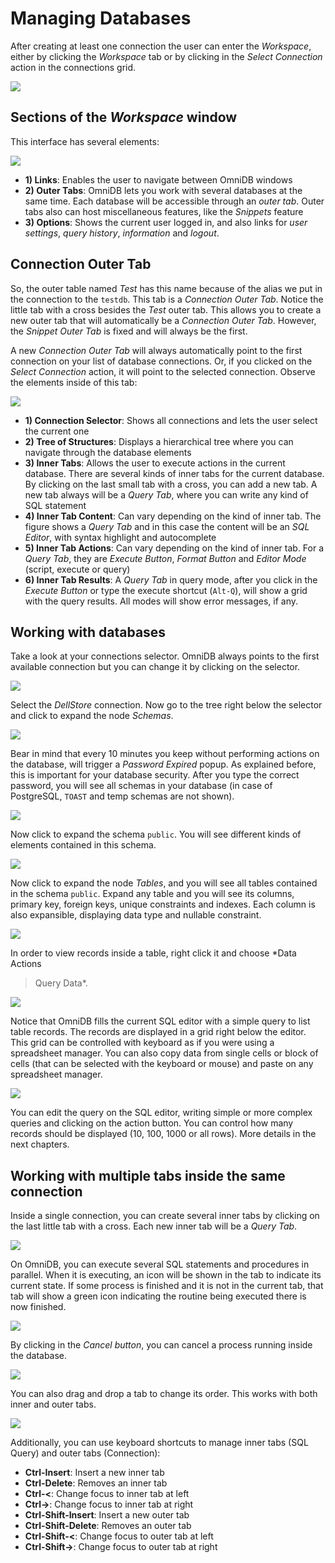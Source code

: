 # Managing Databases

After creating at least one connection the user can enter the *Workspace*,
either by clicking the *Workspace* tab or by clicking in the *Select Connection*
action in the connections grid.

![](https://raw.githubusercontent.com/OmniDB/doc/master/img/image_014.png)

## Sections of the *Workspace* window

This interface has several elements:

![](https://raw.githubusercontent.com/OmniDB/doc/master/img/image_015.png)

- **1) Links**: Enables the user to navigate between OmniDB windows
- **2) Outer Tabs**: OmniDB lets you work with several databases at the same
time. Each database will be accessible through an *outer tab*. Outer tabs also
can host miscellaneous features, like the *Snippets* feature
- **3) Options**: Shows the current user logged in, and also links for *user
settings*, *query history*, *information* and *logout*.

## Connection Outer Tab

So, the outer table named *Test* has this name because of the alias we put in
the connection to the `testdb`. This tab is a *Connection Outer Tab*. Notice the
little tab with a cross besides the *Test* outer tab. This allows you to create
a new outer tab that will automatically be a *Connection Outer Tab*. However,
the *Snippet Outer Tab* is fixed and will always be the first.

A new *Connection Outer Tab* will always automatically point to the first
connection on your list of database connections. Or, if you clicked on the
*Select Connection* action, it will point to the selected connection. Observe
the elements inside of this tab:

![](https://raw.githubusercontent.com/OmniDB/doc/master/img/image_016.png)

- **1) Connection Selector**: Shows all connections and lets the user select the
current one
- **2) Tree of Structures**: Displays a hierarchical tree where you can navigate
through the database elements
- **3) Inner Tabs**: Allows the user to execute actions in the current database.
There are several kinds of inner tabs for the current database. By clicking on
the last small tab with a cross, you can add a new tab. A new tab always will be
a *Query Tab*, where you can write any kind of SQL statement
- **4) Inner Tab Content**: Can vary depending on the kind of inner tab. The
figure shows a *Query Tab* and in this case the content will be an *SQL
Editor*, with syntax highlight and autocomplete
- **5) Inner Tab Actions**: Can vary depending on the kind of inner tab. For a
*Query Tab*, they are *Execute Button*, *Format Button* and *Editor Mode*
(script, execute or query)
- **6) Inner Tab Results**: A *Query Tab* in query mode, after you click in the
*Execute Button* or type the execute shortcut (`Alt-Q`), will show a grid with
the query results. All modes will show error messages, if any.

## Working with databases

Take a look at your connections selector. OmniDB always points to the first
available connection but you can change it by clicking on the selector.

![](https://raw.githubusercontent.com/OmniDB/doc/master/img/image_017.png)

Select the *DellStore* connection. Now go to the tree right below the selector
and click to expand the node *Schemas*.

![](https://raw.githubusercontent.com/OmniDB/doc/master/img/image_018.png)

Bear in mind that every 10 minutes you keep without performing actions on the
database, will trigger a *Password Expired* popup. As explained before, this is
important for your database security. After you type the correct password, you
will see all schemas in your database (in case of PostgreSQL, `TOAST` and temp
schemas are not shown).

![](https://raw.githubusercontent.com/OmniDB/doc/master/img/image_019.png)

Now click to expand the schema `public`. You will see different kinds of
elements contained in this schema.

![](https://raw.githubusercontent.com/OmniDB/doc/master/img/image_020.png)

Now click to expand the node *Tables*, and you will see all tables contained in
the schema `public`. Expand any table and you will see its columns, primary key,
foreign keys, unique constraints and indexes. Each column is also expansible,
displaying data type and nullable constraint.

![](https://raw.githubusercontent.com/OmniDB/doc/master/img/image_021.png)

In order to view records inside a table, right click it and choose *Data Actions
> Query Data*.

![](https://raw.githubusercontent.com/OmniDB/doc/master/img/image_022.png)

Notice that OmniDB fills the current SQL editor with a simple query to list
table records. The records are displayed in a grid right below the editor. This
grid can be controlled with keyboard as if you were using a spreadsheet manager.
You can also copy data from single cells or block of cells (that can be selected
with the keyboard or mouse) and paste on any spreadsheet manager.

![](https://raw.githubusercontent.com/OmniDB/doc/master/img/image_023.png)

You can edit the query on the SQL editor, writing simple or more complex queries
and clicking on the action button. You can control how many records should be
displayed (10, 100, 1000 or all rows). More details in the next chapters.

## Working with multiple tabs inside the same connection

Inside a single connection, you can create several inner tabs by clicking on the
last little tab with a cross. Each new inner tab will be a *Query Tab*.

![](https://raw.githubusercontent.com/OmniDB/doc/master/img/image_024.png)

On OmniDB, you can execute several SQL statements and procedures in parallel.
When it is executing, an icon will be shown in the tab to indicate its current
state. If some process is finished and it is not in the current tab, that tab
will show a green icon indicating the routine being executed there is now
finished.

![](https://raw.githubusercontent.com/OmniDB/doc/master/img/image_025.png)

By clicking in the *Cancel button*, you can cancel a process running inside the
database.

![](https://raw.githubusercontent.com/OmniDB/doc/master/img/image_026.png)

You can also drag and drop a tab to change its order. This works with both inner
and outer tabs.

![](https://raw.githubusercontent.com/OmniDB/doc/master/img/image_027.png)

Additionally, you can use keyboard shortcuts to manage inner tabs (SQL Query)
and outer tabs (Connection):

- **Ctrl-Insert**: Insert a new inner tab
- **Ctrl-Delete**: Removes an inner tab
- **Ctrl-<**: Change focus to inner tab at left
- **Ctrl->**: Change focus to inner tab at right
- **Ctrl-Shift-Insert**: Insert a new outer tab
- **Ctrl-Shift-Delete**: Removes an outer tab
- **Ctrl-Shift-<**: Change focus to outer tab at left
- **Ctrl-Shift->**: Change focus to outer tab at right
